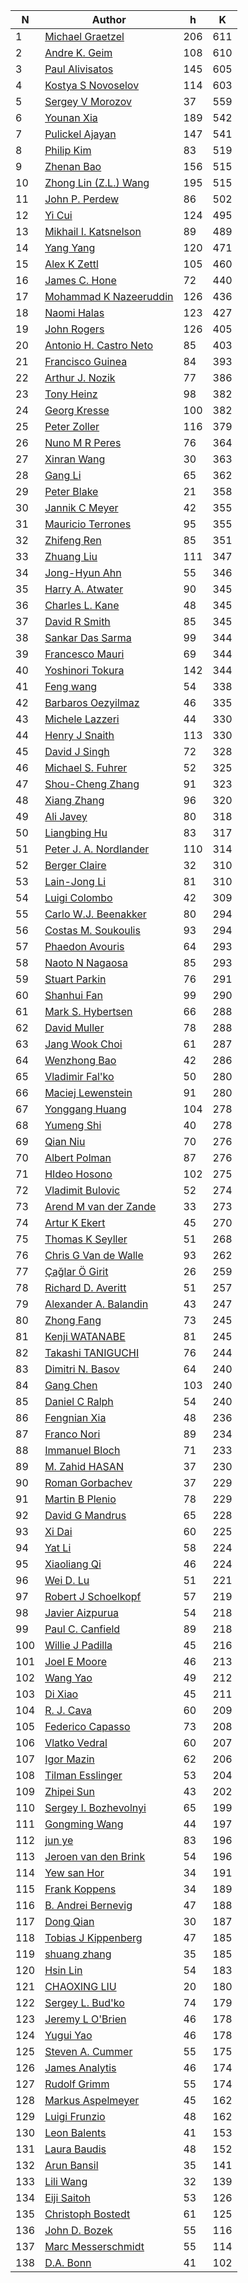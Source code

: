 | N | Author | h | K |
|---|--------|---|---|
| 1 | [Michael Graetzel](https://publons.com/researcher/2773230/michael-graetzel/) | 206 | 611 |
| 2 | [Andre K. Geim](https://publons.com/researcher/2691072/andre-k-geim/) | 108 | 610 |
| 3 | [Paul Alivisatos](https://publons.com/researcher/2342530/paul-alivisatos/) | 145 | 605 |
| 4 | [Kostya S Novoselov](https://publons.com/researcher/2519450/kostya-s-novoselov/) | 114 | 603 |
| 5 | [Sergey V Morozov](https://publons.com/researcher/2517139/sergey-v-morozov/) | 37 | 559 |
| 6 | [Younan Xia](https://publons.com/researcher/2785247/younan-xia/) | 189 | 542 |
| 7 | [Pulickel Ajayan](http://bit.ly/2ZmkAhq) | 147 | 541 |
| 8 | [Philip Kim](https://publons.com/researcher/1380898/philip-kim/) | 83 | 519 |
| 9 | [Zhenan Bao](https://publons.com/researcher/1388542/zhenan-bao/) | 156 | 515 |
| 10 | [Zhong Lin (Z.L.) Wang](https://publons.com/researcher/2789625/zhong-lin-zl-wang/) | 195 | 515 |
| 11 | [John P. Perdew](https://scholar.google.com/citations?user=09nv75wAAAAJ) | 86 | 502 |
| 12 | [Yi Cui](https://publons.com/researcher/2595767/yi-cui/) | 124 | 495 |
| 13 | [Mikhail I. Katsnelson](https://publons.com/researcher/2738444/mikhail-i-katsnelson/) | 89 | 489 |
| 14 | [Yang Yang](https://publons.com/researcher/2818499/yang-yang/) | 120 | 471 |
| 15 | [Alex K Zettl](https://publons.com/researcher/2208420/alex-k-zettl/) | 105 | 460 |
| 16 | [James C. Hone](https://publons.com/researcher/2789866/james-c-hone/) | 72 | 440 |
| 17 | [Mohammad K Nazeeruddin](https://publons.com/researcher/2890617/mohammad-k-nazeeruddin/) | 126 | 436 |
| 18 | [Naomi Halas](https://publons.com/researcher/1710430/naomi-halas/) | 123 | 427 |
| 19 | [John Rogers](https://publons.com/researcher/2234617/john-rogers/) | 126 | 405 |
| 20 | [Antonio H. Castro Neto](https://publons.com/researcher/2552790/antonio-h-castro-neto/) | 85 | 403 |
| 21 | [Francisco Guinea](https://publons.com/researcher/2893072/francisco-guinea/) | 84 | 393 |
| 22 | [Arthur J. Nozik](https://publons.com/researcher/1572635/arthur-j-nozik/) | 77 | 386 |
| 23 | [Tony Heinz](https://publons.com/researcher/1744704/tony-heinz/) | 98 | 382 |
| 24 | [Georg Kresse](http://orcid.org/0000-0001-9102-4259) | 100 | 382 |
| 25 | [Peter Zoller](https://publons.com/researcher/2465652/peter-zoller/) | 116 | 379 |
| 26 | [Nuno M R Peres](https://publons.com/researcher/2884095/nuno-m-r-peres/) | 76 | 364 |
| 27 | [Xinran Wang](https://publons.com/researcher/2833048/xinran-wang/) | 30 | 363 |
| 28 | [Gang Li](https://publons.com/researcher/1435966/gang-li/) | 65 | 362 |
| 29 | [Peter Blake](https://publons.com/researcher/2832922/peter-blake/) | 21 | 358 |
| 30 | [Jannik C Meyer](https://publons.com/researcher/2705135/jannik-c-meyer/) | 42 | 355 |
| 31 | [Mauricio Terrones](https://publons.com/researcher/1334223/mauricio-terrones/) | 95 | 355 |
| 32 | [Zhifeng Ren](https://publons.com/researcher/1639408/zhifeng-ren/) | 85 | 351 |
| 33 | [Zhuang Liu](https://publons.com/researcher/2766055/zhuang-liu/) | 111 | 347 |
| 34 | [Jong-Hyun Ahn](https://publons.com/researcher/2228321/jong-hyun-ahn/) | 55 | 346 |
| 35 | [Harry A. Atwater](https://publons.com/researcher/2517449/harry-a-atwater/) | 90 | 345 |
| 36 | [Charles L. Kane](https://publons.com/researcher/2898282/charles-l-kane/) | 48 | 345 |
| 37 | [David R Smith](https://publons.com/researcher/2730444/david-r-smith/) | 85 | 345 |
| 38 | [Sankar Das Sarma](https://publons.com/researcher/2869805/sankar-das-sarma/) | 99 | 344 |
| 39 | [Francesco Mauri](https://publons.com/researcher/2685632/francesco-mauri/) | 69 | 344 |
| 40 | [Yoshinori Tokura](https://publons.com/researcher/2858324/yoshinori-tokura/) | 142 | 344 |
| 41 | [Feng wang](https://publons.com/researcher/2383468/feng-wang/) | 54 | 338 |
| 42 | [Barbaros Oezyilmaz](https://publons.com/researcher/2718522/barbaros-oezyilmaz/) | 46 | 335 |
| 43 | [Michele Lazzeri](https://publons.com/researcher/1641461/michele-lazzeri/) | 44 | 330 |
| 44 | [Henry J Snaith](https://publons.com/researcher/2318237/henry-j-snaith/) | 113 | 330 |
| 45 | [David J Singh](https://publons.com/researcher/2702688/david-j-singh/) | 72 | 328 |
| 46 | [Michael S. Fuhrer](https://publons.com/researcher/1540465/michael-s-fuhrer/) | 52 | 325 |
| 47 | [Shou-Cheng Zhang](https://publons.com/researcher/2843665/shou-cheng-zhang/) | 91 | 323 |
| 48 | [Xiang Zhang](https://publons.com/researcher/2779096/xiang-zhang/) | 96 | 320 |
| 49 | [Ali Javey](https://publons.com/researcher/2672110/ali-javey/) | 80 | 318 |
| 50 | [Liangbing Hu](https://publons.com/researcher/2580423/liangbing-hu/) | 83 | 317 |
| 51 | [Peter J. A. Nordlander](https://publons.com/researcher/2896737/peter-j-a-nordlander/) | 110 | 314 |
| 52 | [Berger Claire](https://www.physics.gatech.edu/user/claire-berger) | 32 | 310 |
| 53 | [Lain-Jong Li](https://publons.com/researcher/2794607/lain-jong-li/) | 81 | 310 |
| 54 | [Luigi Colombo](https://publons.com/researcher/1602362/luigi-colombo/) | 42 | 309 |
| 55 | [Carlo W.J. Beenakker](https://publons.com/researcher/2885743/carlo-wj-beenakker/) | 80 | 294 |
| 56 | [Costas M. Soukoulis](https://publons.com/researcher/2894509/costas-m-soukoulis/) | 93 | 294 |
| 57 | [Phaedon Avouris](http://bit.ly/2YB8JuJ) | 64 | 293 |
| 58 | [Naoto N Nagaosa](https://publons.com/researcher/2713943/naoto-n-nagaosa/) | 85 | 293 |
| 59 | [Stuart Parkin](https://publons.com/researcher/1511176/stuart-parkin/) | 76 | 291 |
| 60 | [Shanhui Fan](https://publons.com/researcher/2753567/shanhui-fan/) | 99 | 290 |
| 61 | [Mark S. Hybertsen](http://orcid.org/0000-0003-3596-9754) | 66 | 288 |
| 62 | [David Muller](https://publons.com/researcher/1663933/david-muller/) | 78 | 288 |
| 63 | [Jang Wook Choi](https://publons.com/researcher/1431810/jang-wook-choi/) | 61 | 287 |
| 64 | [Wenzhong Bao](https://publons.com/researcher/1404245/wenzhong-bao/) | 42 | 286 |
| 65 | [Vladimir Fal'ko](http://orcid.org/0000-0003-0828-0310) | 50 | 280 |
| 66 | [Maciej Lewenstein](https://publons.com/researcher/1347157/maciej-lewenstein/) | 91 | 280 |
| 67 | [Yonggang Huang](https://publons.com/researcher/2866086/yonggang-huang/) | 104 | 278 |
| 68 | [Yumeng Shi](https://publons.com/researcher/1640912/yumeng-shi/) | 40 | 278 |
| 69 | [Qian Niu](https://publons.com/researcher/2631592/qian-niu/) | 70 | 276 |
| 70 | [Albert Polman](https://publons.com/researcher/2797751/albert-polman/) | 87 | 276 |
| 71 | [HIdeo Hosono](https://publons.com/researcher/1639106/hideo-hosono/) | 102 | 275 |
| 72 | [Vladimit Bulovic](https://onelab.mit.edu/people) | 52 | 274 |
| 73 | [Arend M van der Zande](https://publons.com/researcher/2306966/arend-m-van-der-zande/) | 33 | 273 |
| 74 | [Artur K Ekert](https://publons.com/researcher/2457861/artur-k-ekert) | 45 | 270 |
| 75 | [Thomas K Seyller](https://publons.com/researcher/2777839/thomas-k-seyller/) | 51 | 268 |
| 76 | [Chris G Van de Walle](https://publons.com/researcher/2759444/chris-g-van-de-walle/) | 93 | 262 |
| 77 | [Çağlar Ö Girit](https://publons.com/researcher/2547932/caglar-o-girit/) | 26 | 259 |
| 78 | [Richard D. Averitt](https://scholar.google.com/citations?user=FdXKTjsAAAAJ&hl=en&oi=ao) | 51 | 257 |
| 79 | [Alexander A. Balandin](https://publons.com/researcher/2777132/alexander-a-balandin/) | 43 | 247 |
| 80 | [Zhong Fang](https://publons.com/researcher/2853649/zhong-fang/) | 73 | 245 |
| 81 | [Kenji WATANABE](https://publons.com/researcher/2767349/kenji-watanabe/) | 81 | 245 |
| 82 | [Takashi TANIGUCHI](https://publons.com/researcher/2767445/takashi-taniguchi/) | 76 | 244 |
| 83 | [Dimitri N. Basov](https://infrared.cni.columbia.edu/basov/) | 64 | 240 |
| 84 | [Gang Chen](https://publons.com/researcher/2504319/gang-chen/) | 103 | 240 |
| 85 | [Daniel C Ralph](https://publons.com/researcher/2822696/daniel-c-ralph/) | 54 | 240 |
| 86 | [Fengnian Xia](https://publons.com/researcher/2340060/fengnian-xia/) | 48 | 236 |
| 87 | [Franco Nori](https://publons.com/researcher/1298366/franco-nori/) | 89 | 234 |
| 88 | [Immanuel Bloch](https://publons.com/researcher/2822764/immanuel-bloch/) | 71 | 233 |
| 89 | [M. Zahid HASAN](https://publons.com/researcher/2735069/m-zahid-hasan/) | 37 | 230 |
| 90 | [Roman Gorbachev](https://publons.com/researcher/2622598/roman-gorbachev/) | 37 | 229 |
| 91 | [Martin B Plenio](https://publons.com/researcher/2617945/martin-b-plenio/) | 78 | 229 |
| 92 | [David G Mandrus](https://publons.com/researcher/2517211/david-g-mandrus/) | 65 | 228 |
| 93 | [Xi Dai](https://publons.com/researcher/1738226/xi-dai/) | 60 | 225 |
| 94 | [Yat Li](https://publons.com/researcher/1332247/yat-li/) | 58 | 224 |
| 95 | [Xiaoliang Qi](https://publons.com/researcher/2825099/xiaoliang-qi/) | 46 | 224 |
| 96 | [Wei D. Lu](https://publons.com/researcher/2785340/wei-d-lu/) | 51 | 221 |
| 97 | [Robert J Schoelkopf](https://publons.com/researcher/2690819/robert-j-schoelkopf/) | 57 | 219 |
| 98 | [Javier Aizpurua](https://publons.com/researcher/1331876/javier-aizpurua/) | 54 | 218 |
| 99 | [Paul C. Canfield](https://publons.com/researcher/2517565/paul-c-canfield/) | 89 | 218 |
| 100 | [Willie J Padilla](https://publons.com/researcher/2892983/willie-j-padilla/) | 45 | 216 |
| 101 | [Joel E Moore](https://publons.com/researcher/2208388/joel-e-moore/) | 46 | 213 |
| 102 | [Wang Yao](https://publons.com/researcher/2883431/wang-yao/) | 49 | 212 |
| 103 | [Di Xiao](https://publons.com/researcher/1738511/di-xiao/) | 45 | 211 |
| 104 | [R. J. Cava](https://chemistry.princeton.edu/faculty) | 60 | 209 |
| 105 | [Federico Capasso](https://www.seas.harvard.edu/directory/capasso) | 73 | 208 |
| 106 | [Vlatko Vedral](https://publons.com/researcher/2234201/vlatko-vedral/) | 60 | 207 |
| 107 | [Igor Mazin](https://publons.com/researcher/1599347/igor-mazin/) | 62 | 206 |
| 108 | [Tilman Esslinger](https://publons.com/researcher/2221068/tilman-esslinger/) | 53 | 204 |
| 109 | [Zhipei Sun](https://publons.com/researcher/1747350/zhipei-sun/) | 43 | 202 |
| 110 | [Sergey I. Bozhevolnyi](https://publons.com/researcher/2784485/sergey-i-bozhevolnyi/) | 65 | 199 |
| 111 | [Gongming Wang](https://publons.com/researcher/2746022/gongming-wang/) | 44 | 197 |
| 112 | [jun ye](https://publons.com/researcher/1643440/jun-ye/) | 83 | 196 |
| 113 | [Jeroen van den Brink](https://publons.com/researcher/2787570/jeroen-van-den-brink/) | 54 | 196 |
| 114 | [Yew san Hor](https://publons.com/researcher/2026717/yew-san-hor/) | 34 | 191 |
| 115 | [Frank Koppens](http://orcid.org/0000-0001-9764-6120) | 34 | 189 |
| 116 | [B. Andrei Bernevig](https://phy.princeton.edu/people/bogdan-bernevig) | 47 | 188 |
| 117 | [Dong Qian](https://publons.com/researcher/2341493/dong-qian/) | 30 | 187 |
| 118 | [Tobias J Kippenberg](https://publons.com/researcher/2673513/tobias-j-kippenberg/) | 47 | 185 |
| 119 | [shuang zhang](https://publons.com/researcher/2772929/shuang-zhang/) | 35 | 185 |
| 120 | [Hsin Lin](https://publons.com/researcher/2719450/hsin-lin/) | 54 | 183 |
| 121 | [CHAOXING LIU](https://publons.com/researcher/2672840/chaoxing-liu/) | 20 | 180 |
| 122 | [Sergey L. Bud'ko](https://publons.com/researcher/1300252/sergey-l-budko/) | 74 | 179 |
| 123 | [Jeremy L O'Brien](https://publons.com/researcher/2893734/jeremy-l-obrien/) | 46 | 178 |
| 124 | [Yugui Yao](https://publons.com/researcher/1641653/yugui-yao/) | 46 | 178 |
| 125 | [Steven A. Cummer](https://publons.com/researcher/2893882/steven-a-cummer/) | 55 | 175 |
| 126 | [James Analytis](http://bit.ly/2ZiGemZ) | 46 | 174 |
| 127 | [Rudolf Grimm](https://publons.com/researcher/2854685/rudolf-grimm/) | 55 | 174 |
| 128 | [Markus Aspelmeyer](https://publons.com/researcher/2153264/markus-aspelmeyer/) | 45 | 162 |
| 129 | [Luigi Frunzio](http://orcid.org/0000-0002-0272-5481) | 48 | 162 |
| 130 | [Leon Balents](http://bit.ly/2OzIRzP) | 41 | 153 |
| 131 | [Laura Baudis](http://orcid.org/0000-0003-4710-1768) | 48 | 152 |
| 132 | [Arun Bansil](http://bit.ly/2KkTDEF) | 35 | 141 |
| 133 | [Lili Wang](https://publons.com/researcher/2556520/lili-wang/) | 32 | 139 |
| 134 | [Eiji Saitoh](https://publons.com/researcher/2805668/eiji-saitoh/) | 53 | 126 |
| 135 | [Christoph Bostedt](http://bit.ly/2YmFX5K) | 61 | 125 |
| 136 | [John D. Bozek](https://publons.com/researcher/2832361/john-d-bozek/) | 55 | 116 |
| 137 | [Marc Messerschmidt](https://publons.com/researcher/1688811/marc-messerschmidt/) | 55 | 114 |
| 138 | [D.A. Bonn](https://www.phas.ubc.ca/users/douglas-bonn) | 41 | 102 |
